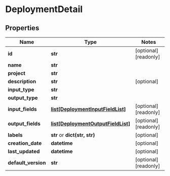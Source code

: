 # DeploymentDetail

## Properties
Name | Type | Notes
------------ | ------------- | -------------
**id** | **str** | [optional] [readonly] 
**name** | **str** | 
**project** | **str** | 
**description** | **str** | [optional] 
**input_type** | **str** | 
**output_type** | **str** | 
**input_fields** | [**list[DeploymentInputFieldList]**](DeploymentInputFieldList.md) | [optional] [readonly] 
**output_fields** | [**list[DeploymentOutputFieldList]**](DeploymentOutputFieldList.md) | [optional] [readonly] 
**labels** | **str** or **dict(str, str)** | [optional] 
**creation_date** | **datetime** | [optional] 
**last_updated** | **datetime** | [optional] 
**default_version** | **str** | [optional] [readonly] 


